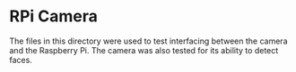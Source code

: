 # RPi Camera

The files in this directory were used to test interfacing between the camera and the Raspberry Pi. The camera was also tested for its ability to detect faces.
